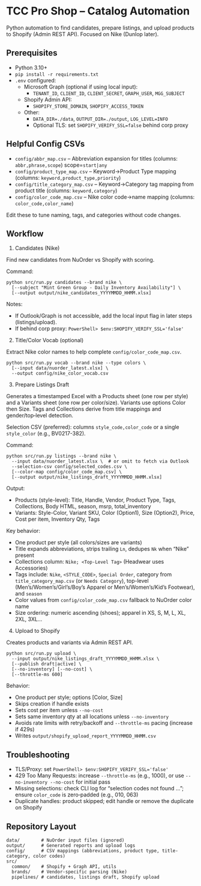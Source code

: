 # TCC Pro Shop – Catalog Automation

Python automation to find candidates, prepare listings, and upload products to Shopify (Admin REST API). Focused on Nike (Dunlop later).

## Prerequisites

- Python 3.10+
- `pip install -r requirements.txt`
- `.env` configured:
  - Microsoft Graph (optional if using local input):
    - `TENANT_ID`, `CLIENT_ID`, `CLIENT_SECRET`, `GRAPH_USER`, `MGG_SUBJECT`
  - Shopify Admin API:
    - `SHOPIFY_STORE_DOMAIN`, `SHOPIFY_ACCESS_TOKEN`
  - Other:
    - `DATA_DIR=./data`, `OUTPUT_DIR=./output`, `LOG_LEVEL=INFO`
    - Optional TLS: set `SHOPIFY_VERIFY_SSL=false` behind corp proxy

## Helpful Config CSVs

- `config/abbr_map.csv` – Abbreviation expansion for titles (columns: `abbr,phrase,scope`) scope=`start|any`
- `config/product_type_map.csv` – Keyword→Product Type mapping (columns: `keyword,product_type,priority`)
- `config/title_category_map.csv` – Keyword→Category tag mapping from product title (columns: `keyword,category`)
- `config/color_code_map.csv` – Nike color code→name mapping (columns: `color_code,color_name`)

Edit these to tune naming, tags, and categories without code changes.

## Workflow

1) Candidates (Nike)

Find new candidates from NuOrder vs Shopify with scoring.

Command:

```
python src/run.py candidates --brand nike \
  [--subject "Mint Green Group - Daily Inventory Availability"] \
  [--output output/nike_candidates_YYYYMMDD_HHMM.xlsx]
```

Notes:
- If Outlook/Graph is not accessible, add the local input flag in later steps (listings/upload).
- If behind corp proxy: `PowerShell> $env:SHOPIFY_VERIFY_SSL='false'`

2) Title/Color Vocab (optional)

Extract Nike color names to help complete `config/color_code_map.csv`.

```
python src/run.py vocab --brand nike --type colors \
  [--input data/nuorder_latest.xlsx] \
  --output config/nike_color_vocab.csv
```

3) Prepare Listings Draft

Generates a timestamped Excel with a Products sheet (one row per style) and a Variants sheet (one row per color/size). Variants use options Color then Size. Tags and Collections derive from title mappings and gender/top‑level detection.

Selection CSV (preferred): columns `style_code,color_code` or a single `style_color` (e.g., BV0217-382).

Command:

```
python src/run.py listings --brand nike \
  --input data/nuorder_latest.xlsx \  # or omit to fetch via Outlook
  --selection-csv config/selected_codes.csv \
  [--color-map config/color_code_map.csv] \
  [--output output/nike_listings_draft_YYYYMMDD_HHMM.xlsx]
```

Output:
- Products (style-level): Title, Handle, Vendor, Product Type, Tags, Collections, Body HTML, season, msrp, total_inventory
- Variants: Style-Color, Variant SKU, Color (Option1), Size (Option2), Price, Cost per item, Inventory Qty, Tags

Key behavior:
- One product per style (all colors/sizes are variants)
- Title expands abbreviations, strips trailing `Ln`, dedupes `Nk` when “Nike” present
- Collections column: `Nike; <Top-Level Tag>` (Headwear uses Accessories)
- Tags include: `Nike`, `<STYLE_CODE>`, `Special Order`, category from `title_category_map.csv` (or `Needs Category`), top-level (Men’s/Women’s/Girl’s/Boy’s Apparel or Men’s/Women’s/Kid’s Footwear), and `season`
- Color values from `config/color_code_map.csv` fallback to NuOrder color name
- Size ordering: numeric ascending (shoes); apparel in XS, S, M, L, XL, 2XL, 3XL…

4) Upload to Shopify

Creates products and variants via Admin REST API.

```
python src/run.py upload \
  --input output/nike_listings_draft_YYYYMMDD_HHMM.xlsx \
  [--publish draft|active] \
  [--no-inventory] [--no-cost] \
  [--throttle-ms 600]
```

Behavior:
- One product per style; options [Color, Size]
- Skips creation if handle exists
- Sets cost per item unless `--no-cost`
- Sets same inventory qty at all locations unless `--no-inventory`
- Avoids rate limits with retry/backoff and `--throttle-ms` pacing (increase if 429s)
- Writes `output/shopify_upload_report_YYYYMMDD_HHMM.csv`

## Troubleshooting

- TLS/Proxy: set `PowerShell> $env:SHOPIFY_VERIFY_SSL='false'`
- 429 Too Many Requests: increase `--throttle-ms` (e.g., 1000), or use `--no-inventory --no-cost` for initial pass
- Missing selections: check CLI log for “selection codes not found …”; ensure `color_code` is zero‑padded (e.g., 010, 063)
- Duplicate handles: product skipped; edit handle or remove the duplicate on Shopify

## Repository Layout

```
data/        # NuOrder input files (ignored)
output/      # Generated reports and upload logs
config/      # CSV mappings (abbreviations, product type, title-category, color codes)
src/
  common/    # Shopify + Graph API, utils
  brands/    # Vendor-specific parsing (Nike)
  pipelines/ # candidates, listings draft, Shopify upload
```
